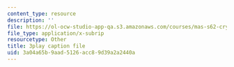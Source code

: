 ```yaml
---
content_type: resource
description: ''
file: https://ol-ocw-studio-app-qa.s3.amazonaws.com/courses/mas-s62-cryptocurrency-engineering-and-design-spring-2018/3a04a65b9aad5126acc89d39a2a2440a_U2yAcsj7P_E.vtt
file_type: application/x-subrip
resourcetype: Other
title: 3play caption file
uid: 3a04a65b-9aad-5126-acc8-9d39a2a2440a
---
```


